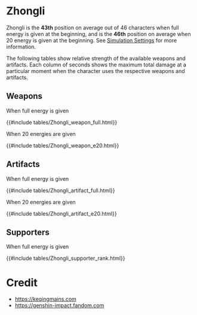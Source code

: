 # Zhongli

Zhongli is the **43th** position on average out of 46
characters when full energy is given at the beginning, and is the
**46th** position on average when 20 energy is given at the
beginning. See [Simulation Settings](./simulation_settings.md) for more
information.

The following tables show relative strength of the available weapons and
artifacts. Each column of seconds shows the maximum total damage at a
particular moment when the character uses the respective weapons and
artifacts.

## Weapons

When full energy is given

{{#include tables/Zhongli_weapon_full.html}}

When 20 energies are given

{{#include tables/Zhongli_weapon_e20.html}}

## Artifacts

When full energy is given

{{#include tables/Zhongli_artifact_full.html}}

When 20 energies are given

{{#include tables/Zhongli_artifact_e20.html}}

## Supporters

When full energy is given

{{#include tables/Zhongli_supporter_rank.html}}

# Credit

- <https://keqingmains.com>
- <https://genshin-impact.fandom.com>
